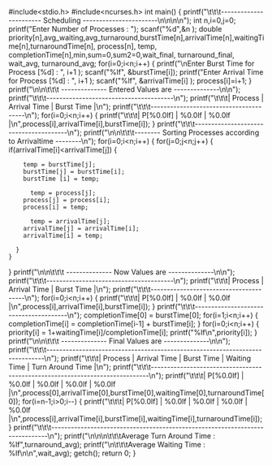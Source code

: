 #include<stdio.h>
#include<ncurses.h>
int main()
{
  printf("\t\t\t----------------------- Scheduling -----------------------\n\n\n\n");
  int n,i=0,j=0;
  printf("Enter Number of Processes : ");
  scanf("%d",&n ); 
  double priority[n],avg_waiting,avg_turnaround,burstTime[n],arrivalTime[n],waitingTime[n],turnaroundTime[n], process[n], temp, completionTime[n],min,sum=0,sum2=0,wait_final, turnaround_final, wait_avg, turnaround_avg;
  for(i=0;i<n;i++)
  {
    printf("\nEnter Burst Time for Process [%d] : ", i+1 );
    scanf("%lf", &burstTime[i]);
    printf("Enter Arrival Time for Process [%d] : ", i+1 );
    scanf("%lf", &arrivalTime[i] );
    process[i]=i+1;
  }
  printf("\n\n\t\t\t -------------- Entered Values are --------------\n\n");
  printf("\t\t\t---------------------------------------\n");
  printf("\t\t\t| Process | Arrival Time | Burst Time |\n");
  printf("\t\t\t---------------------------------------\n");
  for(i=0;i<n;i++)
  {
    printf("\t\t\t|  P[%0.0lf]   |       %0.0lf      |     %0.0lf      |\n",process[i],arrivalTime[i],burstTime[i]);
  }
    printf("\t\t\t---------------------------------------\n");
  printf("\n\n\t\t\t-------- Sorting Processes according to Arrivaltime --------\n");
  for(i=0;i<n;i++)
  {
    for(j=0;j<n;j++)
    {
      if(arrivalTime[i]<arrivalTime[j])
      {
        
        temp = burstTime[j];
        burstTime[j] = burstTime[i];
        burstTime [i] = temp;
	
	      temp = process[j];
        process[j] = process[i];
        process[i] = temp;

	      temp = arrivalTime[j];
        arrivalTime[j] = arrivalTime[i];
        arrivalTime[i] = temp;
      
      }
    }
  }
  printf("\n\n\t\t\t -------------- Now Values are --------------\n\n");
  printf("\t\t\t---------------------------------------\n");
  printf("\t\t\t| Process | Arrival Time | Burst Time |\n");
  printf("\t\t\t---------------------------------------\n");
  for(i=0;i<n;i++)
  {
    printf("\t\t\t|  P[%0.0lf]   |       %0.0lf      |     %0.0lf      |\n",process[i],arrivalTime[i],burstTime[i]);
  }
    printf("\t\t\t---------------------------------------\n");
     completionTime[0] = burstTime[0];
  for(i=1;i<n;i++)
  {
    completionTime[i] = completionTime[i-1] + burstTime[i];
  }
  for(i=0;i<n;i++)
  {
    priority[i] = 1+waitingTime[i]/completionTime[i];
    printf("%lf\n",priority[i]);
  }
printf("\n\n\t\t\t -------------- Final Values are --------------\n\n");
  printf("\t\t\t-----------------------------------------------------------------------------\n");
  printf("\t\t\t| Process | Arrival Time | Burst Time |  Waiting Time  |  Turn Around Time  |\n");
  printf("\t\t\t-----------------------------------------------------------------------------\n");
  printf("\t\t\t|  P[%0.0lf]   |       %0.0lf      |     %0.0lf      |        %0.0lf       |         %0.0lf          |\n",process[0],arrivalTime[0],burstTime[0],waitingTime[0],turnaroundTime[0]);
  for(i=n-1;i>0;i--)
  {
    printf("\t\t\t|  P[%0.0lf]   |       %0.0lf      |     %0.0lf      |        %0.0lf       |         %0.0lf          |\n",process[i],arrivalTime[i],burstTime[i],waitingTime[i],turnaroundTime[i]);
  }
printf("\t\t\t-----------------------------------------------------------------------------\n");
  printf("\n\n\n\t\t\tAverage Turn Around Time : %lf",turnaround_avg);
  printf("\n\t\t\tAverage Waiting Time     : %lf\n\n",wait_avg);
  getch();
  return 0;
}
